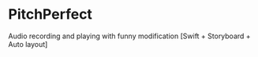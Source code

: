 # PitchPerfect
Audio recording and playing with funny modification [Swift + Storyboard + Auto layout]
